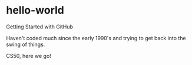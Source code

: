 # hello-world
Getting Started with GitHub

Haven't coded much since the early 1990's and trying to get back into the swing of things.

CS50, here we go!
